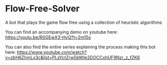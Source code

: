 # Flow-Free-Solver
A bot that plays the game flow free using a collection of heuristic algorithms

You can find an accompanying demo on youtube here: https://youtu.be/R0GEwX3-HvQ?t=2m15s

You can also find the entire series explaining the process making this bot here: https://www.youtube.com/watch?v=zbH6ZhmLx3c&list=PLsYctZrw5bWte2DOCCxhUF9Nzr_z_fZK6